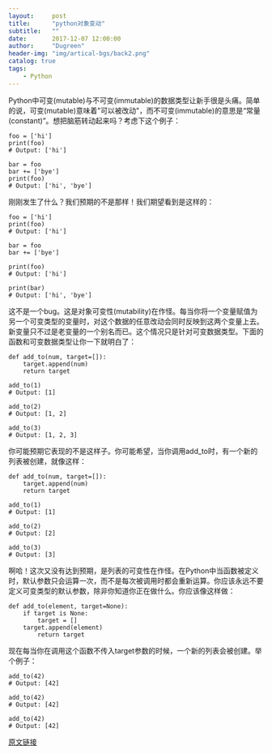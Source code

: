 ```yaml
---
layout:     post
title:      "python对象变动"
subtitle:   ""
date:       2017-12-07 12:00:00
author:     "Dugreen"
header-img: "img/artical-bgs/back2.png"
catalog: true
tags:
    - Python
---
```


Python中可变(mutable)与不可变(immutable)的数据类型让新手很是头痛。简单的说，可变(mutable)意味着"可以被改动"，而不可变(immutable)的意思是“常量(constant)”。想把脑筋转动起来吗？考虑下这个例子：

	foo = ['hi']
	print(foo)
	# Output: ['hi']

	bar = foo
	bar += ['bye']
	print(foo)
	# Output: ['hi', 'bye']

刚刚发生了什么？我们预期的不是那样！我们期望看到是这样的：

	foo = ['hi']
	print(foo)
	# Output: ['hi']

	bar = foo
	bar += ['bye']

	print(foo)
	# Output: ['hi']

	print(bar)
	# Output: ['hi', 'bye']

这不是一个bug。这是对象可变性(mutability)在作怪。每当你将一个变量赋值为另一个可变类型的变量时，对这个数据的任意改动会同时反映到这两个变量上去。新变量只不过是老变量的一个别名而已。这个情况只是针对可变数据类型。下面的函数和可变数据类型让你一下就明白了：

	def add_to(num, target=[]):
	    target.append(num)
	    return target

	add_to(1)
	# Output: [1]

	add_to(2)
	# Output: [1, 2]

	add_to(3)
	# Output: [1, 2, 3]

你可能预期它表现的不是这样子。你可能希望，当你调用add_to时，有一个新的列表被创建，就像这样：


	def add_to(num, target=[]):
	    target.append(num)
	    return target

	add_to(1)
	# Output: [1]

	add_to(2)
	# Output: [2]

	add_to(3)
	# Output: [3]

啊哈！这次又没有达到预期，是列表的可变性在作怪。在Python中当函数被定义时，默认参数只会运算一次，而不是每次被调用时都会重新运算。你应该永远不要定义可变类型的默认参数，除非你知道你正在做什么。你应该像这样做：

	def add_to(element, target=None):
	    if target is None:
	        target = []
	    target.append(element)
    	    return target

现在每当你在调用这个函数不传入target参数的时候，一个新的列表会被创建。举个例子：

	add_to(42)
	# Output: [42]

	add_to(42)
	# Output: [42]

	add_to(42)
	# Output: [42]

[原文链接](https://eastlakeside.gitbooks.io/interpy-zh/content/Mutation/)
